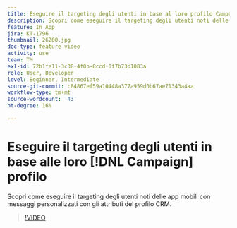 ```yaml
---
title: Eseguire il targeting degli utenti in base al loro profilo Campaign
description: Scopri come eseguire il targeting degli utenti noti delle app mobili con messaggi personalizzati con gli attributi del profilo di gestione delle relazioni con i clienti.
feature: In App
jira: KT-1796
thumbnail: 26200.jpg
doc-type: feature video
activity: use
team: TM
exl-id: 72b1fe11-3c38-4f0b-8ccd-0f7b73b1083a
role: User, Developer
level: Beginner, Intermediate
source-git-commit: c84867ef59a10448a377a959d0b67ae71343a4aa
workflow-type: tm+mt
source-wordcount: '43'
ht-degree: 16%

---
```


# Eseguire il targeting degli utenti in base alle loro [!DNL Campaign] profilo

Scopri come eseguire il targeting degli utenti noti delle app mobili con messaggi personalizzati con gli attributi del profilo CRM.

>[!VIDEO](https://video.tv.adobe.com/v/26200?quality=12&learn=on)
